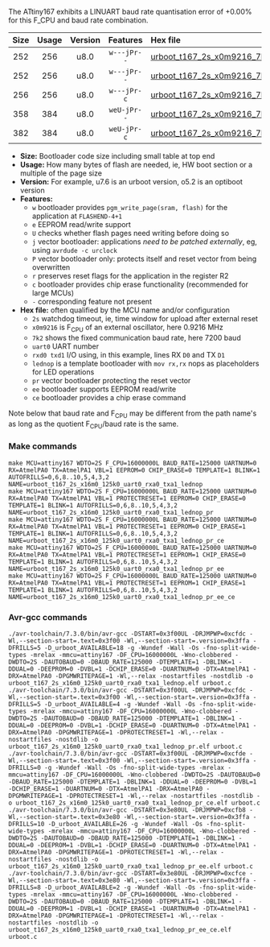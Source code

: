 The ATtiny167 exhibits a LINUART baud rate quantisation error of +0.00% for this F_CPU and baud rate combination.

|Size|Usage|Version|Features|Hex file|
|:-:|:-:|:-:|:-:|:--|
|252|256|u8.0|`w---jPr--`|[urboot_t167_2s_x0m9216_7k2_uart0_rxa0_txa1_lednop.hex](https://raw.githubusercontent.com/stefanrueger/urboot.hex/main/mcus/attiny167/watchdog_2_s/external_oscillator_x/%2B0m921600_hz/%2B%2B%2B7k2_baud/uart0_rxa0_txa1/lednop/urboot_t167_2s_x0m9216_7k2_uart0_rxa0_txa1_lednop.hex)|
|252|256|u8.0|`w---jPr--`|[urboot_t167_2s_x0m9216_7k2_uart0_rxa0_txa1_lednop_pr.hex](https://raw.githubusercontent.com/stefanrueger/urboot.hex/main/mcus/attiny167/watchdog_2_s/external_oscillator_x/%2B0m921600_hz/%2B%2B%2B7k2_baud/uart0_rxa0_txa1/lednop/urboot_t167_2s_x0m9216_7k2_uart0_rxa0_txa1_lednop_pr.hex)|
|256|256|u8.0|`w---jPr-c`|[urboot_t167_2s_x0m9216_7k2_uart0_rxa0_txa1_lednop_pr_ce.hex](https://raw.githubusercontent.com/stefanrueger/urboot.hex/main/mcus/attiny167/watchdog_2_s/external_oscillator_x/%2B0m921600_hz/%2B%2B%2B7k2_baud/uart0_rxa0_txa1/lednop/urboot_t167_2s_x0m9216_7k2_uart0_rxa0_txa1_lednop_pr_ce.hex)|
|358|384|u8.0|`weU-jPr--`|[urboot_t167_2s_x0m9216_7k2_uart0_rxa0_txa1_lednop_pr_ee.hex](https://raw.githubusercontent.com/stefanrueger/urboot.hex/main/mcus/attiny167/watchdog_2_s/external_oscillator_x/%2B0m921600_hz/%2B%2B%2B7k2_baud/uart0_rxa0_txa1/lednop/urboot_t167_2s_x0m9216_7k2_uart0_rxa0_txa1_lednop_pr_ee.hex)|
|382|384|u8.0|`weU-jPr-c`|[urboot_t167_2s_x0m9216_7k2_uart0_rxa0_txa1_lednop_pr_ee_ce.hex](https://raw.githubusercontent.com/stefanrueger/urboot.hex/main/mcus/attiny167/watchdog_2_s/external_oscillator_x/%2B0m921600_hz/%2B%2B%2B7k2_baud/uart0_rxa0_txa1/lednop/urboot_t167_2s_x0m9216_7k2_uart0_rxa0_txa1_lednop_pr_ee_ce.hex)|

- **Size:** Bootloader code size including small table at top end
- **Usage:** How many bytes of flash are needed, ie, HW boot section or a multiple of the page size
- **Version:** For example, u7.6 is an urboot version, o5.2 is an optiboot version
- **Features:**
  + `w` bootloader provides `pgm_write_page(sram, flash)` for the application at `FLASHEND-4+1`
  + `e` EEPROM read/write support
  + `U` checks whether flash pages need writing before doing so
  + `j` vector bootloader: applications *need to be patched externally*, eg, using `avrdude -c urclock`
  + `P` vector bootloader only: protects itself and reset vector from being overwritten
  + `r` preserves reset flags for the application in the register R2
  + `c` bootloader provides chip erase functionality (recommended for large MCUs)
  + `-` corresponding feature not present
- **Hex file:** often qualified by the MCU name and/or configuration
  + `2s` watchdog timeout, ie, time window for upload after external reset
  + `x0m9216` is F<sub>CPU</sub> of an external oscillator, here 0.9216 MHz
  + `7k2` shows the fixed communication baud rate, here 7200 baud
  + `uart0` UART number
  + `rxd0 txd1` I/O using, in this example, lines RX `D0` and TX `D1`
  + `lednop` is a template bootloader with `mov rx,rx` nops as placeholders for LED operations
  + `pr` vector bootloader protecting the reset vector
  + `ee` bootloader supports EEPROM read/write
  + `ce` bootloader provides a chip erase command


Note below that baud rate and F<sub>CPU</sub> may be different from the path name's as long as the quotient F<sub>CPU</sub>/baud rate is the same.

### Make commands
```
make MCU=attiny167 WDTO=2S F_CPU=16000000L BAUD_RATE=125000 UARTNUM=0 RX=AtmelPA0 TX=AtmelPA1 VBL=1 EEPROM=0 CHIP_ERASE=0 TEMPLATE=1 BLINK=1 AUTOFRILLS=0,6,8..10,5,4,3,2 NAME=urboot_t167_2s_x16m0_125k0_uart0_rxa0_txa1_lednop
make MCU=attiny167 WDTO=2S F_CPU=16000000L BAUD_RATE=125000 UARTNUM=0 RX=AtmelPA0 TX=AtmelPA1 VBL=1 PROTECTRESET=1 EEPROM=0 CHIP_ERASE=0 TEMPLATE=1 BLINK=1 AUTOFRILLS=0,6,8..10,5,4,3,2 NAME=urboot_t167_2s_x16m0_125k0_uart0_rxa0_txa1_lednop_pr
make MCU=attiny167 WDTO=2S F_CPU=16000000L BAUD_RATE=125000 UARTNUM=0 RX=AtmelPA0 TX=AtmelPA1 VBL=1 PROTECTRESET=1 EEPROM=0 CHIP_ERASE=1 TEMPLATE=1 BLINK=1 AUTOFRILLS=0,6,8..10,5,4,3,2 NAME=urboot_t167_2s_x16m0_125k0_uart0_rxa0_txa1_lednop_pr_ce
make MCU=attiny167 WDTO=2S F_CPU=16000000L BAUD_RATE=125000 UARTNUM=0 RX=AtmelPA0 TX=AtmelPA1 VBL=1 PROTECTRESET=1 EEPROM=1 CHIP_ERASE=0 TEMPLATE=1 BLINK=1 AUTOFRILLS=0,6,8..10,5,4,3,2 NAME=urboot_t167_2s_x16m0_125k0_uart0_rxa0_txa1_lednop_pr_ee
make MCU=attiny167 WDTO=2S F_CPU=16000000L BAUD_RATE=125000 UARTNUM=0 RX=AtmelPA0 TX=AtmelPA1 VBL=1 PROTECTRESET=1 EEPROM=1 CHIP_ERASE=1 TEMPLATE=1 BLINK=1 AUTOFRILLS=0,6,8..10,5,4,3,2 NAME=urboot_t167_2s_x16m0_125k0_uart0_rxa0_txa1_lednop_pr_ee_ce
```

### Avr-gcc commands
```
./avr-toolchain/7.3.0/bin/avr-gcc -DSTART=0x3f00UL -DRJMPWP=0xcfdc -Wl,--section-start=.text=0x3f00 -Wl,--section-start=.version=0x3ffa -DFRILLS=5 -D_urboot_AVAILABLE=18 -g -Wundef -Wall -Os -fno-split-wide-types -mrelax -mmcu=attiny167 -DF_CPU=16000000L -Wno-clobbered -DWDTO=2S -DAUTOBAUD=0 -DBAUD_RATE=125000 -DTEMPLATE=1 -DBLINK=1 -DDUAL=0 -DEEPROM=0 -DVBL=1 -DCHIP_ERASE=0 -DUARTNUM=0 -DTX=AtmelPA1 -DRX=AtmelPA0 -DPGMWRITEPAGE=1 -Wl,--relax -nostartfiles -nostdlib -o urboot_t167_2s_x16m0_125k0_uart0_rxa0_txa1_lednop.elf urboot.c
./avr-toolchain/7.3.0/bin/avr-gcc -DSTART=0x3f00UL -DRJMPWP=0xcfdc -Wl,--section-start=.text=0x3f00 -Wl,--section-start=.version=0x3ffa -DFRILLS=5 -D_urboot_AVAILABLE=4 -g -Wundef -Wall -Os -fno-split-wide-types -mrelax -mmcu=attiny167 -DF_CPU=16000000L -Wno-clobbered -DWDTO=2S -DAUTOBAUD=0 -DBAUD_RATE=125000 -DTEMPLATE=1 -DBLINK=1 -DDUAL=0 -DEEPROM=0 -DVBL=1 -DCHIP_ERASE=0 -DUARTNUM=0 -DTX=AtmelPA1 -DRX=AtmelPA0 -DPGMWRITEPAGE=1 -DPROTECTRESET=1 -Wl,--relax -nostartfiles -nostdlib -o urboot_t167_2s_x16m0_125k0_uart0_rxa0_txa1_lednop_pr.elf urboot.c
./avr-toolchain/7.3.0/bin/avr-gcc -DSTART=0x3f00UL -DRJMPWP=0xcfde -Wl,--section-start=.text=0x3f00 -Wl,--section-start=.version=0x3ffa -DFRILLS=0 -g -Wundef -Wall -Os -fno-split-wide-types -mrelax -mmcu=attiny167 -DF_CPU=16000000L -Wno-clobbered -DWDTO=2S -DAUTOBAUD=0 -DBAUD_RATE=125000 -DTEMPLATE=1 -DBLINK=1 -DDUAL=0 -DEEPROM=0 -DVBL=1 -DCHIP_ERASE=1 -DUARTNUM=0 -DTX=AtmelPA1 -DRX=AtmelPA0 -DPGMWRITEPAGE=1 -DPROTECTRESET=1 -Wl,--relax -nostartfiles -nostdlib -o urboot_t167_2s_x16m0_125k0_uart0_rxa0_txa1_lednop_pr_ce.elf urboot.c
./avr-toolchain/7.3.0/bin/avr-gcc -DSTART=0x3e80UL -DRJMPWP=0xcfb8 -Wl,--section-start=.text=0x3e80 -Wl,--section-start=.version=0x3ffa -DFRILLS=10 -D_urboot_AVAILABLE=26 -g -Wundef -Wall -Os -fno-split-wide-types -mrelax -mmcu=attiny167 -DF_CPU=16000000L -Wno-clobbered -DWDTO=2S -DAUTOBAUD=0 -DBAUD_RATE=125000 -DTEMPLATE=1 -DBLINK=1 -DDUAL=0 -DEEPROM=1 -DVBL=1 -DCHIP_ERASE=0 -DUARTNUM=0 -DTX=AtmelPA1 -DRX=AtmelPA0 -DPGMWRITEPAGE=1 -DPROTECTRESET=1 -Wl,--relax -nostartfiles -nostdlib -o urboot_t167_2s_x16m0_125k0_uart0_rxa0_txa1_lednop_pr_ee.elf urboot.c
./avr-toolchain/7.3.0/bin/avr-gcc -DSTART=0x3e80UL -DRJMPWP=0xcfce -Wl,--section-start=.text=0x3e80 -Wl,--section-start=.version=0x3ffa -DFRILLS=8 -D_urboot_AVAILABLE=2 -g -Wundef -Wall -Os -fno-split-wide-types -mrelax -mmcu=attiny167 -DF_CPU=16000000L -Wno-clobbered -DWDTO=2S -DAUTOBAUD=0 -DBAUD_RATE=125000 -DTEMPLATE=1 -DBLINK=1 -DDUAL=0 -DEEPROM=1 -DVBL=1 -DCHIP_ERASE=1 -DUARTNUM=0 -DTX=AtmelPA1 -DRX=AtmelPA0 -DPGMWRITEPAGE=1 -DPROTECTRESET=1 -Wl,--relax -nostartfiles -nostdlib -o urboot_t167_2s_x16m0_125k0_uart0_rxa0_txa1_lednop_pr_ee_ce.elf urboot.c
```


